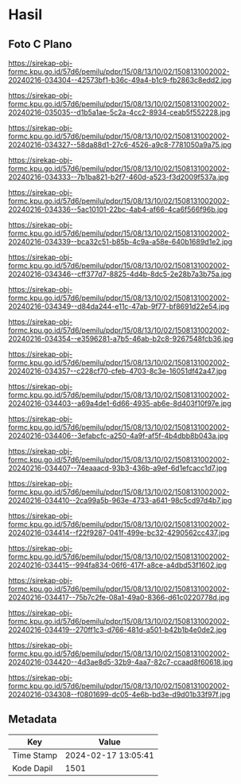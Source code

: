 # Hasil

## Foto C Plano

https://sirekap-obj-formc.kpu.go.id/57d6/pemilu/pdpr/15/08/13/10/02/1508131002002-20240216-034304--42573bf1-b36c-49a4-b1c9-fb2863c8edd2.jpg

https://sirekap-obj-formc.kpu.go.id/57d6/pemilu/pdpr/15/08/13/10/02/1508131002002-20240216-035035--d1b5a1ae-5c2a-4cc2-8934-ceab5f552228.jpg

https://sirekap-obj-formc.kpu.go.id/57d6/pemilu/pdpr/15/08/13/10/02/1508131002002-20240216-034327--58da88d1-27c6-4526-a9c8-7781050a9a75.jpg

https://sirekap-obj-formc.kpu.go.id/57d6/pemilu/pdpr/15/08/13/10/02/1508131002002-20240216-034333--7b1ba821-b2f7-460d-a523-f3d2009f537a.jpg

https://sirekap-obj-formc.kpu.go.id/57d6/pemilu/pdpr/15/08/13/10/02/1508131002002-20240216-034336--5ac10101-22bc-4ab4-af66-4ca6f566f96b.jpg

https://sirekap-obj-formc.kpu.go.id/57d6/pemilu/pdpr/15/08/13/10/02/1508131002002-20240216-034339--bca32c51-b85b-4c9a-a58e-640b1689d1e2.jpg

https://sirekap-obj-formc.kpu.go.id/57d6/pemilu/pdpr/15/08/13/10/02/1508131002002-20240216-034346--cff377d7-8825-4d4b-8dc5-2e28b7a3b75a.jpg

https://sirekap-obj-formc.kpu.go.id/57d6/pemilu/pdpr/15/08/13/10/02/1508131002002-20240216-034349--d84da244-e11c-47ab-9f77-bf8691d22e54.jpg

https://sirekap-obj-formc.kpu.go.id/57d6/pemilu/pdpr/15/08/13/10/02/1508131002002-20240216-034354--e3596281-a7b5-46ab-b2c8-9267548fcb36.jpg

https://sirekap-obj-formc.kpu.go.id/57d6/pemilu/pdpr/15/08/13/10/02/1508131002002-20240216-034357--c228cf70-cfeb-4703-8c3e-16051df42a47.jpg

https://sirekap-obj-formc.kpu.go.id/57d6/pemilu/pdpr/15/08/13/10/02/1508131002002-20240216-034403--a69a4de1-6d66-4935-ab6e-8d403f10f97e.jpg

https://sirekap-obj-formc.kpu.go.id/57d6/pemilu/pdpr/15/08/13/10/02/1508131002002-20240216-034406--3efabcfc-a250-4a9f-af5f-4b4dbb8b043a.jpg

https://sirekap-obj-formc.kpu.go.id/57d6/pemilu/pdpr/15/08/13/10/02/1508131002002-20240216-034407--74eaaacd-93b3-436b-a9ef-6d1efcacc1d7.jpg

https://sirekap-obj-formc.kpu.go.id/57d6/pemilu/pdpr/15/08/13/10/02/1508131002002-20240216-034410--2ca99a5b-963e-4733-a641-98c5cd97d4b7.jpg

https://sirekap-obj-formc.kpu.go.id/57d6/pemilu/pdpr/15/08/13/10/02/1508131002002-20240216-034414--f22f9287-041f-499e-bc32-4290562cc437.jpg

https://sirekap-obj-formc.kpu.go.id/57d6/pemilu/pdpr/15/08/13/10/02/1508131002002-20240216-034415--994fa834-06f6-417f-a8ce-a4dbd53f1602.jpg

https://sirekap-obj-formc.kpu.go.id/57d6/pemilu/pdpr/15/08/13/10/02/1508131002002-20240216-034417--75b7c2fe-08a1-49a0-8366-d61c0220778d.jpg

https://sirekap-obj-formc.kpu.go.id/57d6/pemilu/pdpr/15/08/13/10/02/1508131002002-20240216-034419--270ff1c3-d766-481d-a501-b42b1b4e0de2.jpg

https://sirekap-obj-formc.kpu.go.id/57d6/pemilu/pdpr/15/08/13/10/02/1508131002002-20240216-034420--4d3ae8d5-32b9-4aa7-82c7-ccaad8f60618.jpg

https://sirekap-obj-formc.kpu.go.id/57d6/pemilu/pdpr/15/08/13/10/02/1508131002002-20240216-034308--f0801699-dc05-4e6b-bd3e-d9d01b33f97f.jpg


## Metadata

| Key        | Value               |
| ---------- | ------------------- |
| Time Stamp | 2024-02-17 13:05:41 |
| Kode Dapil | 1501                |



